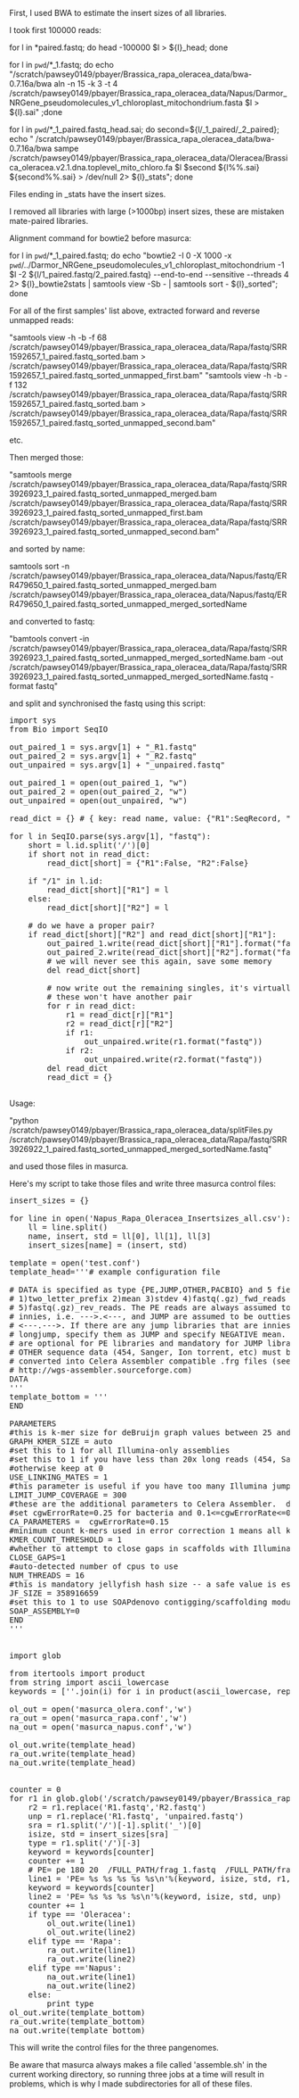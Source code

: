 First, I used BWA to estimate the insert sizes of all libraries.

I took first 100000 reads:

   for l in *paired.fastq; do head -100000 $l > ${l}_head; done

   for l in `pwd`/*_1.fastq; do echo \"/scratch/pawsey0149/pbayer/Brassica_rapa_oleracea_data/bwa-0.7.16a/bwa aln -n 15 -k 3 -t 4 /scratch/pawsey0149/pbayer/Brassica_rapa_oleracea_data/Napus/Darmor_NRGene_pseudomolecules_v1_chloroplast_mitochondrium.fasta $l \> ${l}.sai\" ;done

   for l in `pwd`/*_1_paired.fastq_head.sai; do second=${l/_1_paired/_2_paired}; echo \" /scratch/pawsey0149/pbayer/Brassica_rapa_oleracea_data/bwa-0.7.16a/bwa sampe /scratch/pawsey0149/pbayer/Brassica_rapa_oleracea_data/Oleracea/Brassica_oleracea.v2.1.dna.toplevel_mito_chloro.fa $l $second ${l%%.sai} ${second%%.sai} \> /dev/null 2\> ${l}_stats\"; done

Files ending in _stats have the insert sizes.

I removed all libraries with large (>1000bp) insert sizes, these are mistaken mate-paired libraries.

Alignment command for bowtie2 before masurca:

   for l in `pwd`/*_1_paired.fastq; do echo \"bowtie2 -I 0 -X 1000 -x `pwd`/../Darmor_NRGene_pseudomolecules_v1_chloroplast_mitochondrium -1 $l -2 ${l/1_paired.fastq/2_paired.fastq} --end-to-end --sensitive --threads 4  2\> ${l}_bowtie2stats \| samtools view -Sb - \| samtools sort - ${l}_sorted\"; done

For all of the first samples' list above, extracted forward and reverse unmapped reads:

   "samtools view -h -b -f 68 /scratch/pawsey0149/pbayer/Brassica_rapa_oleracea_data/Rapa/fastq/SRR1592657_1_paired.fastq_sorted.bam > /scratch/pawsey0149/pbayer/Brassica_rapa_oleracea_data/Rapa/fastq/SRR1592657_1_paired.fastq_sorted_unmapped_first.bam"
   "samtools view -h -b -f 132 /scratch/pawsey0149/pbayer/Brassica_rapa_oleracea_data/Rapa/fastq/SRR1592657_1_paired.fastq_sorted.bam > /scratch/pawsey0149/pbayer/Brassica_rapa_oleracea_data/Rapa/fastq/SRR1592657_1_paired.fastq_sorted_unmapped_second.bam"

etc.

Then merged those:

   "samtools merge /scratch/pawsey0149/pbayer/Brassica_rapa_oleracea_data/Rapa/fastq/SRR3926923_1_paired.fastq_sorted_unmapped_merged.bam /scratch/pawsey0149/pbayer/Brassica_rapa_oleracea_data/Rapa/fastq/SRR3926923_1_paired.fastq_sorted_unmapped_first.bam /scratch/pawsey0149/pbayer/Brassica_rapa_oleracea_data/Rapa/fastq/SRR3926923_1_paired.fastq_sorted_unmapped_second.bam"

and sorted by name:

   samtools sort -n /scratch/pawsey0149/pbayer/Brassica_rapa_oleracea_data/Napus/fastq/ERR479650_1_paired.fastq_sorted_unmapped_merged.bam /scratch/pawsey0149/pbayer/Brassica_rapa_oleracea_data/Napus/fastq/ERR479650_1_paired.fastq_sorted_unmapped_merged_sortedName

and converted to fastq:

   "bamtools convert -in /scratch/pawsey0149/pbayer/Brassica_rapa_oleracea_data/Rapa/fastq/SRR3926923_1_paired.fastq_sorted_unmapped_merged_sortedName.bam -out /scratch/pawsey0149/pbayer/Brassica_rapa_oleracea_data/Rapa/fastq/SRR3926923_1_paired.fastq_sorted_unmapped_merged_sortedName.fastq -format fastq"

and split and synchronised the fastq using this script:

<pre>
import sys
from Bio import SeqIO

out_paired_1 = sys.argv[1] + "_R1.fastq"
out_paired_2 = sys.argv[1] + "_R2.fastq"
out_unpaired = sys.argv[1] + "_unpaired.fastq"

out_paired_1 = open(out_paired_1, "w")
out_paired_2 = open(out_paired_2, "w")
out_unpaired = open(out_unpaired, "w")

read_dict = {} # { key: read name, value: {"R1":SeqRecord, "R2":SeqRecord} }

for l in SeqIO.parse(sys.argv[1], "fastq"):
    short = l.id.split('/')[0]
    if short not in read_dict:
        read_dict[short] = {"R1":False, "R2":False}

    if "/1" in l.id:
        read_dict[short]["R1"] = l
    else:
        read_dict[short]["R2"] = l

    # do we have a proper pair?
    if read_dict[short]["R2"] and read_dict[short]["R1"]:
        out_paired_1.write(read_dict[short]["R1"].format("fastq"))
        out_paired_2.write(read_dict[short]["R2"].format("fastq"))
        # we will never see this again, save some memory
        del read_dict[short]

        # now write out the remaining singles, it's virtually guaranteed that
        # these won't have another pair
        for r in read_dict:
            r1 = read_dict[r]["R1"]
            r2 = read_dict[r]["R2"]
            if r1:
                out_unpaired.write(r1.format("fastq"))
            if r2:
                out_unpaired.write(r2.format("fastq"))
        del read_dict
        read_dict = {}

</pre>

Usage:

   "python /scratch/pawsey0149/pbayer/Brassica_rapa_oleracea_data/splitFiles.py /scratch/pawsey0149/pbayer/Brassica_rapa_oleracea_data/Rapa/fastq/SRR3926922_1_paired.fastq_sorted_unmapped_merged_sortedName.fastq"

and used those files in masurca.

Here's my script to take those files and write three masurca control files:


<pre>
insert_sizes = {}

for line in open('Napus_Rapa_Oleracea_Insertsizes_all.csv'):
    ll = line.split()
    name, insert, std = ll[0], ll[1], ll[3]
    insert_sizes[name] = (insert, std)

template = open('test.conf')
template_head='''# example configuration file 

# DATA is specified as type {PE,JUMP,OTHER,PACBIO} and 5 fields:
# 1)two_letter_prefix 2)mean 3)stdev 4)fastq(.gz)_fwd_reads
# 5)fastq(.gz)_rev_reads. The PE reads are always assumed to be
# innies, i.e. --->.<---, and JUMP are assumed to be outties
# <---.--->. If there are any jump libraries that are innies, such as
# longjump, specify them as JUMP and specify NEGATIVE mean. Reverse reads
# are optional for PE libraries and mandatory for JUMP libraries. Any
# OTHER sequence data (454, Sanger, Ion torrent, etc) must be first
# converted into Celera Assembler compatible .frg files (see
# http://wgs-assembler.sourceforge.com)
DATA
'''
template_bottom = '''
END

PARAMETERS
#this is k-mer size for deBruijn graph values between 25 and 127 are supported, auto will compute the optimal size based on the read data and GC content
GRAPH_KMER_SIZE = auto
#set this to 1 for all Illumina-only assemblies
#set this to 1 if you have less than 20x long reads (454, Sanger, Pacbio) and less than 50x CLONE coverage by Illumina, Sanger or 454 mate pairs
#otherwise keep at 0
USE_LINKING_MATES = 1
#this parameter is useful if you have too many Illumina jumping library mates. Typically set it to 60 for bacteria and 300 for the other organisms 
LIMIT_JUMP_COVERAGE = 300
#these are the additional parameters to Celera Assembler.  do not worry about performance, number or processors or batch sizes -- these are computed automatically. 
#set cgwErrorRate=0.25 for bacteria and 0.1<=cgwErrorRate<=0.15 for other organisms.
CA_PARAMETERS =  cgwErrorRate=0.15
#minimum count k-mers used in error correction 1 means all k-mers are used.  one can increase to 2 if Illumina coverage >100
KMER_COUNT_THRESHOLD = 1
#whether to attempt to close gaps in scaffolds with Illumina data
CLOSE_GAPS=1
#auto-detected number of cpus to use
NUM_THREADS = 16
#this is mandatory jellyfish hash size -- a safe value is estimated_genome_size*estimated_coverage
JF_SIZE = 358916659
#set this to 1 to use SOAPdenovo contigging/scaffolding module.  Assembly will be worse but will run faster. Useful for very large (>5Gbp) genomes
SOAP_ASSEMBLY=0
END
'''


import glob

from itertools import product
from string import ascii_lowercase
keywords = [''.join(i) for i in product(ascii_lowercase, repeat = 2)]

ol_out = open('masurca_olera.conf','w')
ra_out = open('masurca_rapa.conf','w')
na_out = open('masurca_napus.conf','w')

ol_out.write(template_head)
ra_out.write(template_head)
na_out.write(template_head)


counter = 0
for r1 in glob.glob('/scratch/pawsey0149/pbayer/Brassica_rapa_oleracea_data/*/fastq/*sortedName.fastq_R1.fastq'):
    r2 = r1.replace('R1.fastq','R2.fastq')
    unp = r1.replace('R1.fastq', 'unpaired.fastq')
    sra = r1.split('/')[-1].split('_')[0]
    isize, std = insert_sizes[sra]
    type = r1.split('/')[-3]
    keyword = keywords[counter]
    counter += 1
    # PE= pe 180 20  /FULL_PATH/frag_1.fastq  /FULL_PATH/frag_2.fastq
    line1 = 'PE= %s %s %s %s %s\n'%(keyword, isize, std, r1, r2)
    keyword = keywords[counter]
    line2 = 'PE= %s %s %s %s\n'%(keyword, isize, std, unp) 
    counter += 1
    if type == 'Oleracea':
        ol_out.write(line1)
        ol_out.write(line2)
    elif type == 'Rapa':
        ra_out.write(line1)
        ra_out.write(line2)
    elif type =='Napus':
        na_out.write(line1)
        na_out.write(line2)
    else:
        print type
ol_out.write(template_bottom)
ra_out.write(template_bottom)
na_out.write(template_bottom)
</pre>

This will write the control files for the three pangenomes.

Be aware that masurca always makes a file called 'assemble.sh' in the current working directory, so running three jobs at a time will result in problems, which is why I made subdirectories for all of these files.
